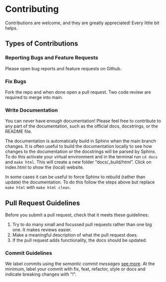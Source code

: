 # Contributing

Contributions are welcome, and they are greatly appreciated! Every little bit
helps.

## Types of Contributions

### Reporting Bugs and Feature Requests

Please open bug reports and feature requests on Github.

### Fix Bugs

Fork the repo and when done open a pull request. Two code review
are required to merge into main.

### Write Documentation

You can never have enough documentation! Please feel free to contribute to any
part of the documentation, such as the official docs, docstrings, or the README file.

The documentation is automatically build in Sphinx when the main branch changes. 
It is often useful to build the documentation locally to see how changes to the documentation or the docstrings will be parsed by Sphinx. To do this activate your virtual environment and in the terminal run `cd docs` and `make html`. This will create a new folder “docs/_build/html”. Click on index.html to show the (local) website.

In some cases it can be useful to force Sphinx to rebuild (rather than update) the documentation. To do this follow the steps above but replace `make html` with `make html clean`.

## Pull Request Guidelines

Before you submit a pull request, check that it meets these guidelines:

1. Try to do many small and focussed pull requests rather than one big one. It makes reviews easier.
2. Make a meaningful description of what the pull request does.
3. If the pull request adds functionality, the docs should be updated.

### Commit Guidelines

We label commits using the *semantic commit messages* [see more](https://www.conventionalcommits.org/en/v1.0.0/).
At the minimum, label your commit with fix, feat, refactor, style or docs and indicate breaking changes with "!".
